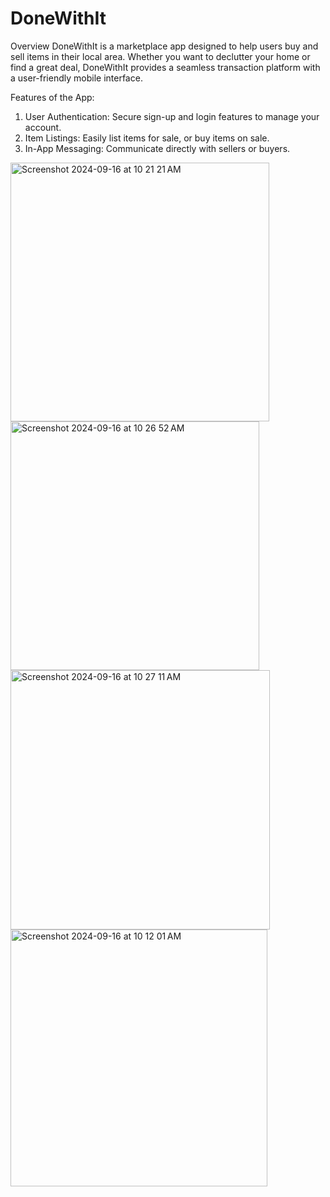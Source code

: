 # DoneWithIt

Overview
DoneWithIt is a marketplace app designed to help users buy and sell items in their local area. Whether you want to declutter your home or find a great deal, DoneWithIt provides a seamless transaction platform with a user-friendly mobile interface.


Features of the App:
1. User Authentication: Secure sign-up and login features to manage your account.
2. Item Listings: Easily list items for sale, or buy items on sale.
3. In-App Messaging: Communicate directly with sellers or buyers.

<img width="414" alt="Screenshot 2024-09-16 at 10 21 21 AM" src="https://github.com/user-attachments/assets/883e118b-6358-4383-bf94-058d7058158e">
<img width="398" alt="Screenshot 2024-09-16 at 10 26 52 AM" src="https://github.com/user-attachments/assets/19e981db-7aed-4ecd-9cf2-18b7856ad5d1">
<img width="415" alt="Screenshot 2024-09-16 at 10 27 11 AM" src="https://github.com/user-attachments/assets/e5ca8c68-1a34-436a-8c17-14861104abe5">
<img width="411" alt="Screenshot 2024-09-16 at 10 12 01 AM" src="https://github.com/user-attachments/assets/d7cfe50e-3098-46c2-9558-3a551fc94ff0">
